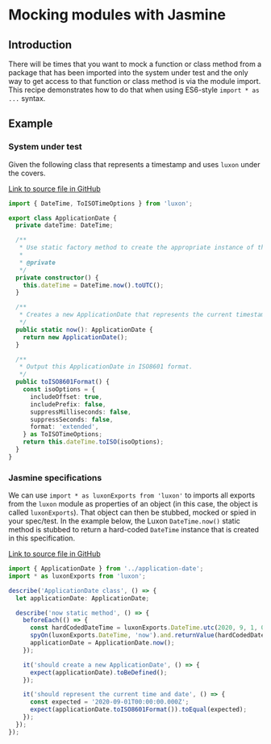 # Mocking modules with Jasmine

## Introduction

There will be times that you want to mock a function or class method from a package that has been imported into the system under test and the only way to get access to that function or class method is via the module import. This recipe demonstrates how to do that when using ES6-style `import * as ...` syntax.

## Example

### System under test

Given the following class that represents a timestamp and uses `luxon` under the covers.

[Link to source file in GitHub](https://github.com/cebartling/test-driven/blob/main/angular/example1/src/app/models/core/application-date.ts)

```typescript
import { DateTime, ToISOTimeOptions } from 'luxon';

export class ApplicationDate {
  private dateTime: DateTime;

  /**
   * Use static factory method to create the appropriate instance of this class.
   *
   * @private
   */
  private constructor() {
    this.dateTime = DateTime.now().toUTC();
  }

  /**
   * Creates a new ApplicationDate that represents the current timestamp with the timezone set to UTC.
   */
  public static now(): ApplicationDate {
    return new ApplicationDate();
  }

  /**
   * Output this ApplicationDate in ISO8601 format.
   */
  public toISO8601Format() {
    const isoOptions = {
      includeOffset: true,
      includePrefix: false,
      suppressMilliseconds: false,
      suppressSeconds: false,
      format: 'extended',
    } as ToISOTimeOptions;
    return this.dateTime.toISO(isoOptions);
  }
}
```

### Jasmine specifications

We can use `import * as luxonExports from 'luxon'` to imports all exports from the `luxon` module as properties of an object (in this case, the object is called `luxonExports`). That object can then be stubbed, mocked or spied in your spec/test. In the example below, the Luxon `DateTime.now()` static method is stubbed to return a hard-coded `DateTime` instance that is created in this specification.

[Link to source file in GitHub](https://github.com/cebartling/test-driven/blob/main/angular/example1/src/app/models/core/__tests__/application-date.spec.ts)

```typescript
import { ApplicationDate } from '../application-date';
import * as luxonExports from 'luxon';

describe('ApplicationDate class', () => {
  let applicationDate: ApplicationDate;

  describe('now static method', () => {
    beforeEach(() => {
      const hardCodedDateTime = luxonExports.DateTime.utc(2020, 9, 1, 0, 0, 0, 0);
      spyOn(luxonExports.DateTime, 'now').and.returnValue(hardCodedDateTime);
      applicationDate = ApplicationDate.now();
    });

    it('should create a new ApplicationDate', () => {
      expect(applicationDate).toBeDefined();
    });

    it('should represent the current time and date', () => {
      const expected = '2020-09-01T00:00:00.000Z';
      expect(applicationDate.toISO8601Format()).toEqual(expected);
    });
  });
});
```

